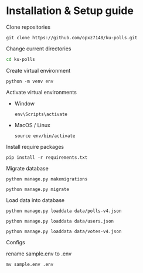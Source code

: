 # Installation & Setup guide

Clone repositories
```
git clone https://github.com/opxz7148/ku-polls.git
```

Change current directories
```bash
cd ku-polls
```

Create virtual environment

```
python -m venv env
```

Activate virtual environments

* Window
    ```
    env\Scripts\activate
    ```

* MacOS / Linux
    ```
    source env/bin/activate
    ```

Install require packages
```
pip install -r requirements.txt
```

Migrate database
```
python manage.py makemigrations
```
```
python manage.py migrate
```

Load data into database
```
python manage.py loaddata data/polls-v4.json
```
```
python manage.py loaddata data/users.json
```
```
python manage.py loaddata data/votes-v4.json
```

Configs

rename sample.env to .env
```
mv sample.env .env
```